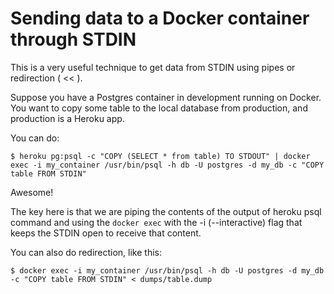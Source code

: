 # Sending data to a Docker container through STDIN

This is a very useful technique to get data from STDIN using pipes or redirection ( << ).

Suppose you have a Postgres container in development running on Docker.
You want to copy some table to the local database from production, and production is a Heroku app.

You can do:

```
$ heroku pg:psql -c "COPY (SELECT * from table) TO STDOUT" | docker exec -i my_container /usr/bin/psql -h db -U postgres -d my_db -c "COPY table FROM STDIN"
```

Awesome!

The key here is that we are piping the contents of the output of heroku psql command and
using the `docker exec` with the -i (--interactive) flag that keeps the STDIN open to receive that
content.

You can also do redirection, like this:

```
$ docker exec -i my_container /usr/bin/psql -h db -U postgres -d my_db -c "COPY table FROM STDIN" < dumps/table.dump
```

